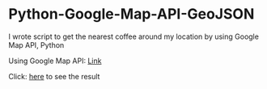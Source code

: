 # Python-Google-Map-API-GeoJSON

I wrote script to get the nearest coffee around my location by using Google Map API, Python

Using Google Map API: <a href="https://developers.google.com/places/web-service/">Link</a>

Click: <a href="https://github.com/maitrinhdnc/Python-Google-Map-API-GeoJSON/blob/main/coffeenearme.geojson">here</a> to see the result
